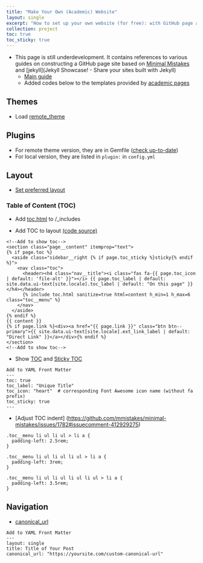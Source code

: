 ```yaml
---
title: "Make Your Own (Academic) Website"
layout: single
excerpt: "How to set up your own website (for free): with GitHub page and Minimal Mistakes (Jekyll)"
collection: project
toc: true
toc_sticky: true
---
```


- This page is still underdevelopment. It contains references to various guides on constructing a GitHub page site based on [Minimal Mistakes](https://mmistakes.github.io/minimal-mistakes/) and [jekyll](Jekyll Showcase! - Share your sites built with Jekyll)
  - [Main guide](https://github.com/mmistakes/mm-github-pages-starter)
  - Added codes below to the templates provided by [academic pages](https://github.com/academicpages/academicpages.github.io)

## Themes
- Load [remote_theme](https://github.com/mmistakes/minimal-mistakes/blob/master/docs/_config.yml)

## Plugins
- For remote theme version, they are in Gemfile ([check up-to-date](https://github.com/mmistakes/minimal-mistakes/blob/master/docs/_config.yml))
- For local version, they are listed in `plugin:` in `config.yml`


## Layout

- [Set preferred layout](https://mmistakes.github.io/minimal-mistakes/docs/layouts/)

### Table of Content (TOC)

- Add [toc.html](https://github.com/mmistakes/minimal-mistakes/blob/master/_includes/toc.html) to /_includes


- Add TOC to layout [(code source)](https://github.com/mmistakes/minimal-mistakes/blob/master/_layouts/single.html)

```
<!--Add to show toc-->
<section class="page__content" itemprop="text">
{% if page.toc %}
  <aside class="sidebar__right {% if page.toc_sticky %}sticky{% endif %}">
    <nav class="toc">
      <header><h4 class="nav__title"><i class="fas fa-{{ page.toc_icon | default: 'file-alt' }}"></i> {{ page.toc_label | default: site.data.ui-text[site.locale].toc_label | default: "On this page" }}</h4></header>
      {% include toc.html sanitize=true html=content h_min=1 h_max=6 class="toc__menu" %}
    </nav>
  </aside>
{% endif %}
{{ content }}
{% if page.link %}<div><a href="{{ page.link }}" class="btn btn--primary">{{ site.data.ui-text[site.locale].ext_link_label | default: "Direct Link" }}</a></div>{% endif %}
</section>
<!--Add to show toc-->
```

- Show [TOC](https://mmistakes.github.io/minimal-mistakes/layout-table-of-contents-post/) and [Sticky TOC](https://mmistakes.github.io/minimal-mistakes/layout-table-of-contents-sticky/)

```
Add to YAML Front Matter
---
toc: true
toc_label: "Unique Title"
toc_icon: "heart"  # corresponding Font Awesome icon name (without fa prefix)
toc_sticky: true
---
```
- [Adjust TOC indent] (https://github.com/mmistakes/minimal-mistakes/issues/1782#issuecomment-412929275)

```
.toc__menu li ul li ul > li a {
  padding-left: 2.5rem;
}

.toc__menu li ul li ul li ul > li a {
  padding-left: 3rem;
}

.toc__menu li ul li ul li ul li ul > li a {
  padding-left: 3.5rem;
}
```


## Navigation

- [canonical_url](https://mmistakes.github.io/minimal-mistakes/docs/layouts/)

```
Add to YAML Front Matter
---
layout: single
title: Title of Your Post
canonical_url: "https://yoursite.com/custom-canonical-url"
```
